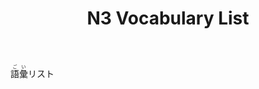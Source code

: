 ﻿---
layout: default
title: N3 Vocabulary List
parent: <ruby>語彙<rt>ごい</rt></ruby> Vocabulary
nav_order: 3
has_children: true
---

<ruby>語彙<rt>ごい</rt></ruby>リスト
